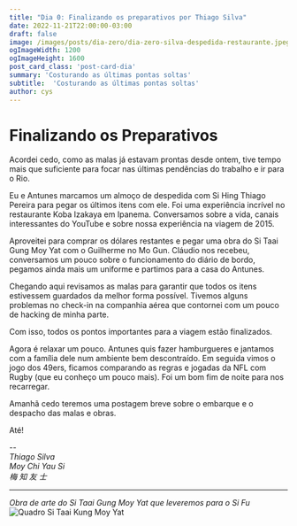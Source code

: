 ```yaml
---
title: "Dia 0: Finalizando os preparativos por Thiago Silva"
date: 2022-11-21T22:00:00-03:00
draft: false
image: /images/posts/dia-zero/dia-zero-silva-despedida-restaurante.jpeg
ogImageWidth: 1200
ogImageHeight: 1600
post_card_class: 'post-card-dia'
summary: 'Costurando as últimas pontas soltas'
subtitle:  'Costurando as últimas pontas soltas'
author: cys
---
```


# Finalizando os Preparativos

Acordei cedo, como as malas já estavam prontas desde ontem, tive tempo mais que suficiente para focar nas últimas pendências do trabalho e ir para o Rio.

Eu e Antunes marcamos um almoço de despedida com Si Hing Thiago Pereira para pegar os últimos itens com ele. Foi uma experiência incrível no restaurante Koba Izakaya em Ipanema. Conversamos sobre a vida, canais interessantes do YouTube e sobre nossa experiência na viagem de 2015.

Aproveitei para comprar os dólares restantes e pegar uma obra do Si Taai Gung Moy Yat com o Guilherme no Mo Gun. Cláudio nos recebeu, conversamos um pouco sobre o funcionamento do diário de bordo, pegamos ainda mais um uniforme e partimos para a casa do Antunes.

Chegando aqui revisamos as malas para garantir que todos os itens estivessem guardados da melhor forma possível. Tivemos alguns problemas no check-in na companhia aérea que contornei com um pouco de hacking de minha parte.

Com isso, todos os pontos importantes para a viagem estão finalizados.

Agora é relaxar um pouco. Antunes quis fazer hamburgueres e jantamos com a família dele num ambiente bem descontraído. Em seguida vimos o jogo dos 49ers, ficamos comparando as regras e jogadas da NFL com Rugby (que eu conheço um pouco mais). Foi um bom fim de noite para nos recarregar.

Amanhã cedo teremos uma postagem breve sobre o embarque e o despacho das malas e obras.

Até!

--  
_Thiago Silva_  
_Moy Chi Yau Si_  
_梅 知 友 士_ 

***

_Obra de arte do Si Taai Gung Moy Yat que leveremos para o Si Fu_
![Quadro Si Taai Kung Moy Yat](/images/posts/dia-zero/dia-zero-silva-quadro-moy-yat.jpeg)